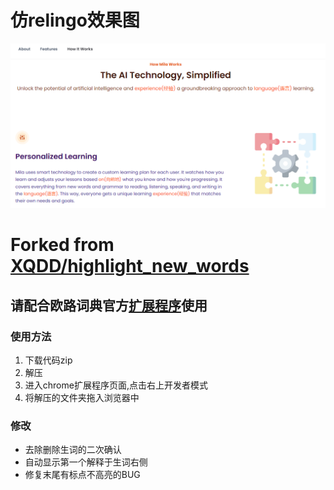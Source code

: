 #  仿relingo效果图
![效果图](https://github.com/lyxsh1995/highlight_new_words/blob/master/screen.png)

#  Forked from [XQDD/highlight_new_words](https://github.com/XQDD/highlight_new_words)
## 请配合欧路词典官方[扩展程序](https://www.eudic.net/v4/en/app/eudic)使用
###  使用方法
1.  下载代码zip
2.  解压
3.  进入chrome扩展程序页面,点击右上开发者模式
4.  将解压的文件夹拖入浏览器中

###  修改
*  去除删除生词的二次确认  
*  自动显示第一个解释于生词右侧
*  修复末尾有标点不高亮的BUG
